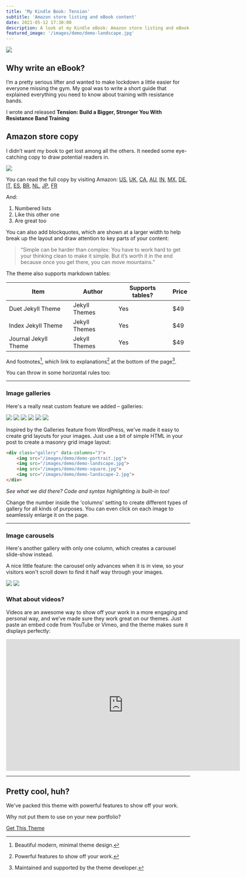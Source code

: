 ```yaml
---
title: 'My Kindle Book: Tension'
subtitle: 'Amazon store listing and eBook content'
date: 2021-05-12 17:30:00
description: A look at my Kindle eBook: Amazon store listing and eBook content
featured_image: '/images/demo/demo-landscape.jpg'
---
```


![](/images/demo/demo-landscape.jpg)

## Why write an eBook?

I’m a pretty serious lifter and wanted to make lockdown a little easier for everyone missing the gym. My goal was to write a short guide that explained everything you need to know about training with resistance bands. 

I wrote and released **Tension: Build a Bigger, Stronger You With Resistance Band Training**

## Amazon store copy

I didn’t want my book to get lost among all the others. It needed some eye-catching copy to draw potential readers in.

<div class="gallery" data-columns="1">
<img src="/images/portfolio/tension-amazon-store.jpg">
</div>

You can read the full copy by visiting Amazon: [US](https://www.amazon.com/Tension-Bigger-Stronger-Resistance-Training-ebook/dp/B08W24VNSM/), [UK](https://www.amazon.co.uk/Tension-Bigger-Stronger-Resistance-Training-ebook/dp/B08W24VNSM/), [CA](https://www.amazon.ca/Tension-Bigger-Stronger-Resistance-Training-ebook/dp/B08W24VNSM/), [AU](https://www.amazon.com.au/Tension-Bigger-Stronger-Resistance-Training-ebook/dp/B08W24VNSM/), [IN](https://www.amazon.in/Tension-Bigger-Stronger-Resistance-Training-ebook/dp/B08W24VNSM/), [MX](https://www.amazon.com.mx/Tension-Bigger-Stronger-Resistance-Training-ebook/dp/B08W24VNSM/), [DE](https://www.amazon.de/Tension-Bigger-Stronger-Resistance-Training-ebook/dp/B08W24VNSM/), [IT](https://www.amazon.it/Tension-Bigger-Stronger-Resistance-Training-ebook/dp/B08W24VNSM/), [ES](https://www.amazon.es/Tension-Bigger-Stronger-Resistance-Training-ebook/dp/B08W24VNSM/), [BR](https://www.amazon.com.br/Tension-Bigger-Stronger-Resistance-Training-ebook/dp/B08W24VNSM/), [NL](https://www.amazon.nl/Tension-Bigger-Stronger-Resistance-Training-ebook/dp/B08W24VNSM/), [JP](https://www.amazon.co.jp/Tension-Bigger-Stronger-Resistance-Training-ebook/dp/B08W24VNSM/), [FR](https://www.amazon.fr/Tension-Bigger-Stronger-Resistance-Training-ebook/dp/B08W24VNSM/)

And:

1. Numbered lists
2. Like this other one
3. Are great too

You can also add blockquotes, which are shown at a larger width to help break up the layout and draw attention to key parts of your content:

> “Simple can be harder than complex: You have to work hard to get your thinking clean to make it simple. But it’s worth it in the end because once you get there, you can move mountains.”

The theme also supports markdown tables:

| Item                 | Author        | Supports tables? | Price |
|----------------------|---------------|------------------|-------|
| Duet Jekyll Theme    | Jekyll Themes | Yes              | $49   |
| Index Jekyll Theme   | Jekyll Themes | Yes              | $49   |
| Journal Jekyll Theme | Jekyll Themes | Yes              | $49   |

And footnotes[^1], which link to explanations[^2] at the bottom of the page[^3].

[^1]: Beautiful modern, minimal theme design.
[^2]: Powerful features to show off your work.
[^3]: Maintained and supported by the theme developer.

You can throw in some horizontal rules too:

---

### Image galleries

Here's a really neat custom feature we added – galleries:

<div class="gallery" data-columns="3">
	<img src="/images/certs/InboundCert.png">
	<img src="/images/certs/digital-marketing.jpg">
	<img src="/images/certs/HubSpotDigitalAdvertising.png">
	<img src="/images/certs/HubSpotEmailMarketingCertification.png">
    <img src="/images/certs/GoogleAdsDisplayCertification.jpg">
    <img src="/images/certs/HubSpotInboundMarketing.png">
    
</div>

Inspired by the Galleries feature from WordPress, we've made it easy to create grid layouts for your images. Just use a bit of simple HTML in your post to create a masonry grid image layout:

```html
<div class="gallery" data-columns="3">
    <img src="/images/demo/demo-portrait.jpg">
    <img src="/images/demo/demo-landscape.jpg">
    <img src="/images/demo/demo-square.jpg">
    <img src="/images/demo/demo-landscape-2.jpg">
</div>
```

*See what we did there? Code and syntax highlighting is built-in too!*

Change the number inside the 'columns' setting to create different types of gallery for all kinds of purposes. You can even click on each image to seamlessly enlarge it on the page.

---

### Image carousels

Here's another gallery with only one column, which creates a carousel slide-show instead.

A nice little feature: the carousel only advances when it is in view, so your visitors won't scroll down to find it half way through your images.

<div class="gallery" data-columns="1">
	<img src="/images/demo/demo-landscape.jpg">
	<img src="/images/demo/demo-landscape-2.jpg">
</div>

### What about videos?

Videos are an awesome way to show off your work in a more engaging and personal way, and we’ve made sure they work great on our themes. Just paste an embed code from YouTube or Vimeo, and the theme makes sure it displays perfectly:

<iframe src="https://player.vimeo.com/video/148003889" width="640" height="360" frameborder="0" allowfullscreen></iframe>

---

## Pretty cool, huh?

We've packed this theme with powerful features to show off your work.

Why not put them to use on your new portfolio?

<a href="https://jekyllthemes.io/theme/personal-website-jekyll-theme" class="button button--large">Get This Theme</a>